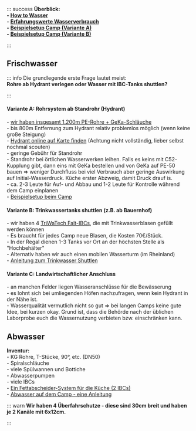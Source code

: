 ::: success
**Überblick:**  
**\- [How to Wasser](https://pad.kanthaus.online/s/o7eL6NLW8)**  
**\- [Erfahrungswerte Wasserverbrauch](https://cloud.livingutopia.org/s/729icFT9XHiHJaL)**  
**\- [Beispielsetup Camp (Variante A)](https://cloud.livingutopia.org/s/CXzrx6JJTNPrxDq)**  
**\- [Beispielsetup Camp (Variante B)](https://cloud.livingutopia.org/s/QtzKKJLK4FTeZBg)**

:::

## Frischwasser

::: info
Die grundlegende erste Frage lautet meist:  
**Rohre ab Hydrant verlegen oder Wasser mit IBC-Tanks shuttlen?**

:::

#### Variante A: Rohrsystem ab Standrohr (Hydrant)

\- [wir haben insgesamt 1.200m PE-Rohre + GeKa-Schläuche](https://cloud.livingutopia.org/s/KEnXn6rYYWNZKBj)  
\- bis 800m Entfernung zum Hydrant relativ problemlos möglich (wenn keine große Steigung)  
\- [Hydrant online auf Karte finden](https://www.osmhydrant.org/en/) (Achtung nicht vollständig, lieber selbst nochmal scouten)  
\- geringe Gebühr für Standrohr   
\- Standrohr bei örtlichen Wasserwerken leihen. Falls es keins mit C52-Kupplung gibt, dann eins mit GeKa bestellen und von GeKa auf PE-50 bauen => weniger Durchfluss bei viel Verbrauch aber geringe Auswirkung auf Initial-Wasserdruck. Küche erster Abzweig, damit Druck drauf is.  
\- ca. 2-3 Leute für Auf- und Abbau und 1-2 Leute für Kontrolle während dem Camp einplanen  
\- [Beispielsetup beim Camp](https://cloud.livingutopia.org/s/CXzrx6JJTNPrxDq)

#### Variante B: Trinkwassertanks shuttlen (z.B. ab Bauernhof)

\- wir haben 4 [TriWaTech Falt-IBCs](https://triwatechnik.de/wp-content/uploads/2016/11/triwa-banner-02.jpg), die mit Trinkwasserblasen gefüllt werden können  
\- Es braucht für jedes Camp neue Blasen, die Kosten 70€/Stück.  
\- In der Regal dienen 1-3 Tanks vor Ort an der höchsten Stelle als "Hochbehälter"  
\- Alternativ haben wir auch einen mobilen Wasserturm (im Rheinland)  
\- [Anleitung zum Trinkwasser Shuttlen](https://cloud.livingutopia.org/s/QtzKKJLK4FTeZBg)

#### Variante C: Landwirtschaftlicher Anschluss

\- an manchen Felder liegen Wasseranschlüsse für die Bewässerung  
\- es lohnt sich bei umliegenden Höfen nachzufragen, wenn kein Hydrant in der Nähe ist.  
\- Wasserqualität vermutlich nicht so gut => bei langen Camps keine gute Idee, bei kurzen okay. Grund ist, dass die Behörde nach der üblichen Laborprobe euch die Wassernutzung verbieten bzw. einschränken kann.

## Abwasser

**Inventur:**  
\- KG Rohre, T-Stücke, 90°, etc. (DN50)  
\- Spiralschläuche  
\- viele Spülwannen und Bottiche  
\- Abwasserpumpen  
\- viele IBCs  
\- [Ein Fettabscheider-System für die Küche (2 IBCs)](https://pad.kanthaus.online/s/o7eL6NLW8#Aufbau-K%C3%BCchenabfluss)  
\- [Abwasser auf dem Camp - eine Anleitung](https://cloud.livingutopia.org/s/iF8P7qzyECsBFcm)

::: warn
**Wir haben 4 Überfahrschutze - diese sind 30cm breit und haben je 2 Kanäle mit 6x12cm.**

:::